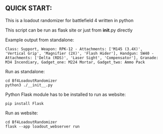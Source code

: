 ## **QUICK START:**

This is a loadout randomizer for battlefield 4 written in python

This script can be run as flask site or just from __init__.py directly

Example output from standalone:

```
Class: Support, Weapon: RPK-12 - Attachments: ['M145 (3.4X)', 'Vertical Grip', 'Magnifier (2X)', 'Flash Hider'], Handgun: SW40 - Attachments: ['Delta (RDS)', 'Laser Sight', 'Compensator'], Granade: M34 Incendiary, Gadget_one: M224 Mortar, Gadget_two: Ammo Pack
```

Run as standalone:
```
cd Bf4LoadoutRandomizer
python3 ./__init__.py
```

Python Flask module has to be installed to run as website:
```
pip install Flask
```

Run as website:
```
cd Bf4LoadoutRandomizer
flask --app loadout_webserver run
```